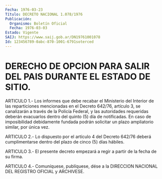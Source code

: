 ```yaml
---
Fecha: 1976-03-23
Título: DECRETO NACIONAL 1.078/1976
Publicación:
  Organismo: Boletín Oficial
  Fecha: 1976-03-03
Estado: Vigente
SAIJ: https://www.saij.gob.ar/DN19761001078
Id: 123456789-0abc-870-1001-6791soterced
---
```

# DERECHO DE OPCION PARA SALIR DEL PAIS DURANTE EL ESTADO DE SITIO.

<a id="1"></a>
ARTICULO  1.-  Los informes que debe recabar el Ministerio del Interior de las reparticiones  mencionadas  en  el  Decreto 642/76, artículo  3, se canalizarán a través de la Policía Federal,  y  las autoridades  requeridas  deberán  evacuarlos  dentro del quinto (5) día  de  notificadas. En caso de imposibilidad debidamente  fundada podrán solicitar  un  plazo  ampliatorio  similar,  por  única vez.

<a id="2"></a>
ARTICULO 2.- Lo dispuesto por el artículo 4 del Decreto 642/76 deberá  cumplimentarse  dentro del plazo de cinco (5) días hábiles.

<a id="3"></a>
ARTICULO  3.- El presente decreto empezará a regir a partir de la fecha de su firma.

<a id="4"></a>
ARTICULO  4.-  Comuníquese,  publíquese,  dése  a la DIRECCION NACIONAL DEL REGISTRO OFICIAL y ARCHIVESE.